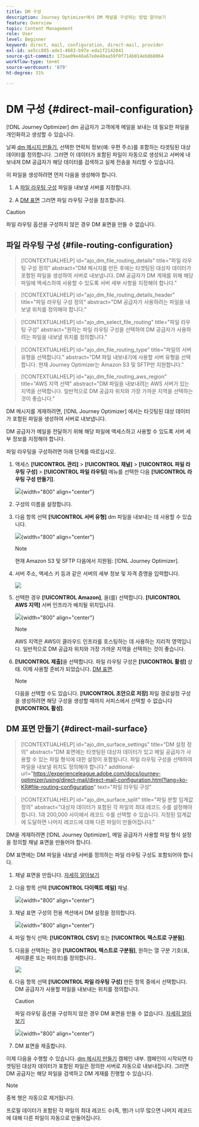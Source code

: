 ```yaml
---
title: DM 구성
description: Journey Optimizer에서 DM 채널을 구성하는 방법 알아보기
feature: Overview
topic: Content Management
role: User
level: Beginner
keyword: direct, mail, configuration, direct-mail, provider
exl-id: ae5cc885-ade1-4683-b97e-eda1f2142041
source-git-commit: 173ae09e48a67e0e40aa59f0f714b014eb8b8064
workflow-type: tm+mt
source-wordcount: '879'
ht-degree: 31%

---
```


# DM 구성 {#direct-mail-configuration}

[!DNL Journey Optimizer] dm 공급자가 고객에게 메일을 보내는 데 필요한 파일을 개인화하고 생성할 수 있습니다.

날짜 [dm 메시지 만들기](../direct-mail/create-direct-mail.md), 선택한 연락처 정보(예: 우편 주소)를 포함하는 타겟팅된 대상 데이터를 정의합니다. 그러면 이 데이터가 포함된 파일이 자동으로 생성되고 서버에 내보내져 DM 공급자가 해당 데이터를 검색하고 실제 전송을 처리할 수 있습니다.

이 파일을 생성하려면 먼저 다음을 생성해야 합니다.

1. A [파일 라우팅 구성](#file-routing-configuration) 파일을 내보낼 서버를 지정합니다.

1. A [DM 표면](#direct-mail-surface) 그러면 파일 라우팅 구성을 참조합니다.

>[!CAUTION]
>
>파일 라우팅 옵션을 구성하지 않은 경우 DM 표면을 만들 수 없습니다.

## 파일 라우팅 구성 {#file-routing-configuration}

>[!CONTEXTUALHELP]
>id="ajo_dm_file_routing_details"
>title="파일 라우팅 구성 정의"
>abstract="DM 메시지를 만든 후에는 타겟팅된 대상자 데이터가 포함된 파일을 생성하여 서버로 내보냅니다. DM 공급자가 DM 게재를 위해 해당 파일에 액세스하여 사용할 수 있도록 서버 세부 사항을 지정해야 합니다."

<!--
>additional-url="https://experienceleague.adobe.com/docs/journey-optimizer/using/direct-mail/create-direct-mail.html" text="Create a direct mail message"-->

>[!CONTEXTUALHELP]
>id="ajo_dm_file_routing_details_header"
>title="파일 라우팅 구성 정의"
>abstract="DM 공급자가 사용하려는 파일을 내보낼 위치를 정의해야 합니다."

>[!CONTEXTUALHELP]
>id="ajo_dm_select_file_routing"
>title="파일 라우팅 구성"
>abstract="원하는 파일 라우팅 구성을 선택하여 DM 공급자가 사용하려는 파일을 내보낼 위치를 정의합니다."

>[!CONTEXTUALHELP]
>id="ajo_dm_file_routing_type"
>title="파일의 서버 유형을 선택합니다."
>abstract="DM 파일 내보내기에 사용할 서버 유형을 선택합니다. 현재 Journey Optimizer는 Amazon S3 및 SFTP만 지원합니다."

>[!CONTEXTUALHELP]
>id="ajo_dm_file_routing_aws_region"
>title="AWS 지역 선택"
>abstract="DM 파일을 내보내려는 AWS 서버가 있는 지역을 선택합니다. 일반적으로 DM 공급자 위치와 가장 가까운 지역을 선택하는 것이 좋습니다."

DM 메시지를 게재하려면, [!DNL Journey Optimizer] 에서는 타깃팅된 대상 데이터가 포함된 파일을 생성하여 서버로 내보냅니다.

DM 공급자가 메일을 전달하기 위해 해당 파일에 액세스하고 사용할 수 있도록 서버 세부 정보를 지정해야 합니다.

파일 라우팅을 구성하려면 아래 단계를 따르십시오.

1. 액세스 **[!UICONTROL 관리]** > **[!UICONTROL 채널]** > **[!UICONTROL 파일 라우팅 구성]** > **[!UICONTROL 파일 라우팅]** 메뉴를 선택한 다음 **[!UICONTROL 라우팅 구성 만들기]**.

   ![](assets/file-routing-config-button.png){width="800" align="center"}

1. 구성의 이름을 설정합니다.

1. 다음 항목 선택 **[!UICONTROL 서버 유형]** dm 파일을 내보내는 데 사용할 수 있습니다.

   ![](assets/file-routing-config-type.png){width="800" align="center"}

   >[!NOTE]
   >
   >현재 Amazon S3 및 SFTP<!--and Azure--> 다음에서 지원됨: [!DNL Journey Optimizer].

1. 서버 주소, 액세스 키 등과 같은 서버의 세부 정보 및 자격 증명을 입력합니다.

   ![](assets/file-routing-config-sftp-details.png)

1. 선택한 경우 **[!UICONTROL Amazon]**, 을(를) 선택합니다. **[!UICONTROL AWS 지역]** 서버 인프라가 배치될 위치입니다.

   ![](assets/file-routing-config-aws-region.png){width="800" align="center"}

   >[!NOTE]
   >
   >AWS 지역은 AWS이 클라우드 인프라를 호스팅하는 데 사용하는 지리적 영역입니다. 일반적으로 DM 공급자 위치와 가장 가까운 지역을 선택하는 것이 좋습니다.

1. **[!UICONTROL 제출]**&#x200B;을 선택합니다. 파일 라우팅 구성은 **[!UICONTROL 활성]** 상태. 이제 사용할 준비가 되었습니다. [DM 표면](#direct-mail-surface).

   >[!NOTE]
   >
   >다음을 선택할 수도 있습니다. **[!UICONTROL 초안으로 저장]** 파일 경로설정 구성을 생성하려면 해당 구성을 생성할 때까지 서피스에서 선택할 수 없습니다 **[!UICONTROL 활성]**.

## DM 표면 만들기 {#direct-mail-surface}

>[!CONTEXTUALHELP]
>id="ajo_dm_surface_settings"
>title="DM 설정 정의"
>abstract="DM 표면에는 타겟팅된 대상자 데이터가 있고 메일 공급자가 사용할 수 있는 파일 형식에 대한 설정이 포함됩니다. 파일 라우팅 구성을 선택하여 파일을 내보낼 위치도 정의해야 합니다."
>additional-url="https://experienceleague.adobe.com/docs/journey-optimizer/using/direct-mail/direct-mail-configuration.html?lang=ko-KR#file-routing-configuration" text="파일 라우팅 구성"

<!--
>[!CONTEXTUALHELP]
>id="ajo_dm_surface_sort"
>title="Define the sort order"
>abstract="If you select this option, the sort will be by profile ID, ascending or descending. If you unselect it, the sorting configuration defined when creating the direct mail message within a journey or a campaign."-->

>[!CONTEXTUALHELP]
>id="ajo_dm_surface_split"
>title="파일 분할 임계값 정의"
>abstract="대상자 데이터가 포함된 각 파일의 최대 레코드 수를 설정해야 합니다. 1과 200,000 사이에서 레코드 수를 선택할 수 있습니다. 지정된 임계값에 도달하면 나머지 레코드에 대해 다른 파일이 만들어집니다."

DM을 게재하려면 [!DNL Journey Optimizer], 메일 공급자가 사용할 파일 형식 설정을 정의할 채널 표면을 만들어야 합니다.

DM 표면에는 DM 파일을 내보낼 서버를 정의하는 파일 라우팅 구성도 포함되어야 합니다.

1. 채널 표면을 만듭니다. [자세히 알아보기](../configuration/channel-surfaces.md)

1. 다음 항목 선택 **[!UICONTROL 다이렉트 메일]** 채널.

   ![](assets/surface-direct-mail-channel.png){width="800" align="center"}

1. 채널 표면 구성의 전용 섹션에서 DM 설정을 정의합니다.

   ![](assets/surface-direct-mail-settings.png){width="800" align="center"}

   <!--![](assets/surface-direct-mail-settings-with-insertion.png)-->

1. 파일 형식 선택: **[!UICONTROL CSV]** 또는 **[!UICONTROL 텍스트로 구분됨]**.

1. 다음을 선택하는 경우 **[!UICONTROL 텍스트로 구분됨]**, 원하는 열 구분 기호(표, 세미콜론 또는 파이프)를 정의합니다.<!--or ampersand-->.

   ![](assets/surface-direct-mail-column-separator.png)

1. 다음 항목 선택 **[!UICONTROL 파일 라우팅 구성]** 만든 항목 중에서 선택합니다. DM 공급자가 사용할 파일을 내보내는 위치를 정의합니다.

   >[!CAUTION]
   >
   >파일 라우팅 옵션을 구성하지 않은 경우 DM 표면을 만들 수 없습니다. [자세히 알아보기](#file-routing-configuration)

   ![](assets/surface-direct-mail-file-routing.png){width="800" align="center"}

   <!--![](assets/surface-direct-mail-file-routing-with-insertion.png)-->

1. DM 표면을 제출합니다.

이제 다음을 수행할 수 있습니다. [dm 메시지 만들기](../direct-mail/create-direct-mail.md) 캠페인 내부. 캠페인이 시작되면 타겟팅된 대상자 데이터가 포함된 파일은 정의한 서버로 자동으로 내보내집니다. 그러면 DM 공급자는 해당 파일을 검색하고 DM 게재를 진행할 수 있습니다.

>[!NOTE]
>
>중복 행은 자동으로 제거됩니다.
>
>프로필 데이터가 포함된 각 파일의 최대 레코드 수(즉, 행)가 너무 많으면 나머지 레코드에 대해 다른 파일이 자동으로 만들어집니다.

<!--
    In the **[!UICONTROL Insertion]** section, you can choose to automatically remove duplicate rows.

    Define the maximum number of records (i.e. rows) for each file containing profile data. After the specified threshold is reached, another file will be created for the remaining records.

    ![](assets/surface-direct-mail-split.png)

    For example, if there are 100,000 records in the file and the threshold limit is set to 60,000, the records will be split into two files. The first file will contain 60,000 rows, and the second file will contain the remaining 40,000 rows.

    >[!NOTE]
    >
    >NOTE You can set any number between 1 and 200,000 records, meaning each file must contain at least 1 row and no more than 200,000 rows.

-->